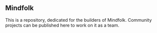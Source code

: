 ## Mindfolk
This is a repository, dedicated for the builders of Mindfolk.
Community projects can be published here to work on it as a team.
